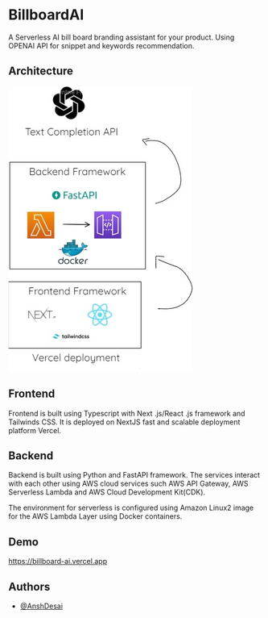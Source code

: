 
# BillboardAI

A Serverless AI bill board branding assistant for your product. Using OPENAI API for snippet and keywords recommendation.

## Architecture
![picture](architecture.jpg)

## Frontend
Frontend is built using Typescript with Next .js/React .js framework and Tailwinds CSS. 
It is deployed on NextJS fast and scalable deployment platform Vercel.
## Backend
Backend is built using Python and FastAPI framework. The services interact with each other using AWS cloud services such AWS API Gateway, AWS Serverless Lambda and AWS Cloud Development Kit(CDK).

The environment for serverless is configured using Amazon Linux2 image for the AWS Lambda Layer using Docker containers.
## Demo
https://billboard-ai.vercel.app

## Authors

- [@AnshDesai](https://www.github.com/AnshDesai)

